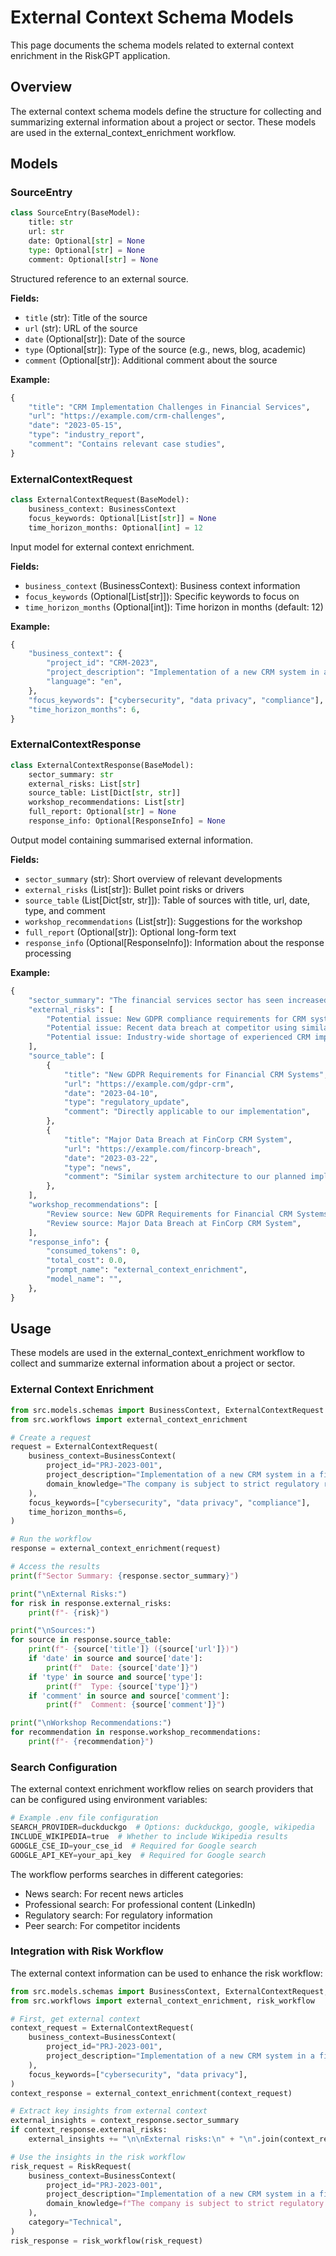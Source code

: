 # External Context Schema Models

This page documents the schema models related to external context enrichment in the RiskGPT application.

## Overview

The external context schema models define the structure for collecting and summarizing external information about a project or sector. These models are used in the external_context_enrichment workflow.

## Models

### SourceEntry

```python
class SourceEntry(BaseModel):
    title: str
    url: str
    date: Optional[str] = None
    type: Optional[str] = None
    comment: Optional[str] = None
```

Structured reference to an external source.

**Fields:**
- `title` (str): Title of the source
- `url` (str): URL of the source
- `date` (Optional[str]): Date of the source
- `type` (Optional[str]): Type of the source (e.g., news, blog, academic)
- `comment` (Optional[str]): Additional comment about the source

**Example:**
```python
{
    "title": "CRM Implementation Challenges in Financial Services",
    "url": "https://example.com/crm-challenges",
    "date": "2023-05-15",
    "type": "industry_report",
    "comment": "Contains relevant case studies",
}
```

### ExternalContextRequest

```python
class ExternalContextRequest(BaseModel):
    business_context: BusinessContext
    focus_keywords: Optional[List[str]] = None
    time_horizon_months: Optional[int] = 12
```

Input model for external context enrichment.

**Fields:**
- `business_context` (BusinessContext): Business context information
- `focus_keywords` (Optional[List[str]]): Specific keywords to focus on
- `time_horizon_months` (Optional[int]): Time horizon in months (default: 12)

**Example:**
```python
{
    "business_context": {
        "project_id": "CRM-2023",
        "project_description": "Implementation of a new CRM system in a financial services company",
        "language": "en",
    },
    "focus_keywords": ["cybersecurity", "data privacy", "compliance"],
    "time_horizon_months": 6,
}
```

### ExternalContextResponse

```python
class ExternalContextResponse(BaseModel):
    sector_summary: str
    external_risks: List[str]
    source_table: List[Dict[str, str]]
    workshop_recommendations: List[str]
    full_report: Optional[str] = None
    response_info: Optional[ResponseInfo] = None
```

Output model containing summarised external information.

**Fields:**
- `sector_summary` (str): Short overview of relevant developments
- `external_risks` (List[str]): Bullet point risks or drivers
- `source_table` (List[Dict[str, str]]): Table of sources with title, url, date, type, and comment
- `workshop_recommendations` (List[str]): Suggestions for the workshop
- `full_report` (Optional[str]): Optional long-form text
- `response_info` (Optional[ResponseInfo]): Information about the response processing

**Example:**
```python
{
    "sector_summary": "The financial services sector has seen increased regulatory scrutiny around CRM implementations in the past 6 months, with a focus on data privacy and security.",
    "external_risks": [
        "Potential issue: New GDPR compliance requirements for CRM systems",
        "Potential issue: Recent data breach at competitor using similar CRM system",
        "Potential issue: Industry-wide shortage of experienced CRM implementation specialists",
    ],
    "source_table": [
        {
            "title": "New GDPR Requirements for Financial CRM Systems",
            "url": "https://example.com/gdpr-crm",
            "date": "2023-04-10",
            "type": "regulatory_update",
            "comment": "Directly applicable to our implementation",
        },
        {
            "title": "Major Data Breach at FinCorp CRM System",
            "url": "https://example.com/fincorp-breach",
            "date": "2023-03-22",
            "type": "news",
            "comment": "Similar system architecture to our planned implementation",
        },
    ],
    "workshop_recommendations": [
        "Review source: New GDPR Requirements for Financial CRM Systems",
        "Review source: Major Data Breach at FinCorp CRM System",
    ],
    "response_info": {
        "consumed_tokens": 0,
        "total_cost": 0.0,
        "prompt_name": "external_context_enrichment",
        "model_name": "",
    },
}
```

## Usage

These models are used in the external_context_enrichment workflow to collect and summarize external information about a project or sector.

### External Context Enrichment

```python
from src.models.schemas import BusinessContext, ExternalContextRequest
from src.workflows import external_context_enrichment

# Create a request
request = ExternalContextRequest(
    business_context=BusinessContext(
        project_id="PRJ-2023-001",
        project_description="Implementation of a new CRM system in a financial services company",
        domain_knowledge="The company is subject to strict regulatory requirements",
    ),
    focus_keywords=["cybersecurity", "data privacy", "compliance"],
    time_horizon_months=6,
)

# Run the workflow
response = external_context_enrichment(request)

# Access the results
print(f"Sector Summary: {response.sector_summary}")

print("\nExternal Risks:")
for risk in response.external_risks:
    print(f"- {risk}")

print("\nSources:")
for source in response.source_table:
    print(f"- {source['title']} ({source['url']})")
    if 'date' in source and source['date']:
        print(f"  Date: {source['date']}")
    if 'type' in source and source['type']:
        print(f"  Type: {source['type']}")
    if 'comment' in source and source['comment']:
        print(f"  Comment: {source['comment']}")

print("\nWorkshop Recommendations:")
for recommendation in response.workshop_recommendations:
    print(f"- {recommendation}")
```

### Search Configuration

The external context enrichment workflow relies on search providers that can be configured using environment variables:

```python
# Example .env file configuration
SEARCH_PROVIDER=duckduckgo  # Options: duckduckgo, google, wikipedia
INCLUDE_WIKIPEDIA=true  # Whether to include Wikipedia results
GOOGLE_CSE_ID=your_cse_id  # Required for Google search
GOOGLE_API_KEY=your_api_key  # Required for Google search
```

The workflow performs searches in different categories:
- News search: For recent news articles
- Professional search: For professional content (LinkedIn)
- Regulatory search: For regulatory information
- Peer search: For competitor incidents

### Integration with Risk Workflow

The external context information can be used to enhance the risk workflow:

```python
from src.models.schemas import BusinessContext, ExternalContextRequest, RiskRequest
from src.workflows import external_context_enrichment, risk_workflow

# First, get external context
context_request = ExternalContextRequest(
    business_context=BusinessContext(
        project_id="PRJ-2023-001",
        project_description="Implementation of a new CRM system in a financial services company",
    ),
    focus_keywords=["cybersecurity", "data privacy"],
)
context_response = external_context_enrichment(context_request)

# Extract key insights from external context
external_insights = context_response.sector_summary
if context_response.external_risks:
    external_insights += "\n\nExternal risks:\n" + "\n".join(context_response.external_risks)

# Use the insights in the risk workflow
risk_request = RiskRequest(
    business_context=BusinessContext(
        project_id="PRJ-2023-001",
        project_description="Implementation of a new CRM system in a financial services company",
        domain_knowledge=f"The company is subject to strict regulatory requirements. {external_insights}",
    ),
    category="Technical",
)
risk_response = risk_workflow(risk_request)
```